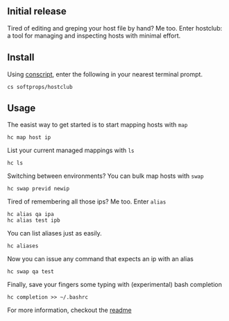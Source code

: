 ## Initial release

Tired of editing and greping your host file by hand? Me too. Enter hostclub: a tool for managing and inspecting hosts with minimal effort.

## Install

Using [conscript](https://github.com/n8han/conscript#readme), enter the following in your nearest terminal prompt.

    cs softprops/hostclub
    
## Usage

The easist way to get started is to start mapping hosts with `map`

    hc map host ip

List your current managed mappings with  `ls`

    hc ls

Switching between environments? You can bulk map hosts with `swap`

    hc swap previd newip
    
Tired of remembering all those ips? Me too. Enter `alias`

    hc alias qa ipa
    hc alias test ipb
    
You can list aliases just as easily.

    hc aliases
    
Now you can issue any command that expects an ip with an alias

    hc swap qa test
    
Finally, save your fingers some typing with (experimental) bash completion

    hc completion >> ~/.bashrc
    
For more information, checkout the [readme](https://github.com/softprops/hostclub#readme)


